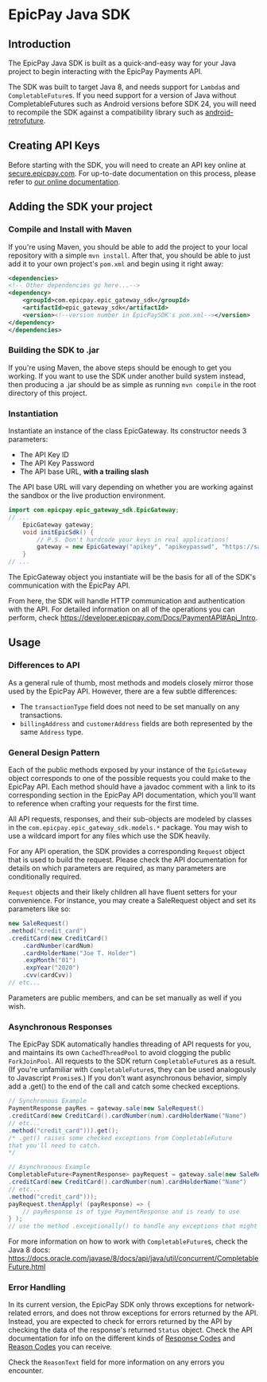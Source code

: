 # EpicPay Java SDK

## Introduction

The EpicPay Java SDK is built as a quick-and-easy way for your Java project to
begin interacting with the EpicPay Payments API. 

The SDK was built to target Java 8, and needs support for `Lambda`s and `CompletableFuture`s.
If you need support for a version of Java without CompletableFutures such as
Android versions before SDK 24, you will need to recompile the SDK against a
compatibility library such as [android-retrofuture](https://github.com/retrostreams/android-retrofuture).

## Creating API Keys

Before starting with the SDK, you will need to create an API key online at 
[secure.epicpay.com][1]. For up-to-date documentation
on this process, please refer to [our online documentation][2].

[1]: https://secure.epicpay.com
[2]: https://developer.epicpay.com/Docs/PaymentAPI#Api_Intro

## Adding the SDK your project

### Compile and Install with Maven

If you're using Maven, you should be able to add the project to your local repository
with a simple `mvn install`. After that, you should be able to just add it to your
own project's `pom.xml` and begin using it right away:
```xml
<dependencies>
<!-- Other dependencies go here...-->
<dependency>
    <groupId>com.epicpay.epic_gateway_sdk</groupId>
    <artifactId>epic_gateway_sdk</artifactId>
    <version><!--version number in EpicPaySDK's pom.xml--></version>
</dependency>
</dependencies>
```
### Building the SDK to .jar
If you're using Maven, the above steps should be enough to get you working.
If you want to use the SDK under another build system instead, then producing a .jar 
should be as simple as running `mvn compile` in the root directory of this project.

### Instantiation
Instantiate an instance of the class EpicGateway. Its constructor needs 3 parameters:

- The API Key ID
- The API Key Password
- The API base URL, **with a trailing slash**

The API base URL will vary depending on whether you are working against the
sandbox or the live production environment.

```java
import com.epicpay.epic_gateway_sdk.EpicGateway;
// ...
    EpicGateway gateway;
    void initEpicSdk() {
        // P.S. Don't hardcode your keys in real applications!
        gateway = new EpicGateway("apikey", "apikeypasswd", "https://sandbox-api.epicpay.com/payment/v1/");
    }
// ...
```

The EpicGateway object you instantiate will be the basis for all of the SDK's
communication with the EpicPay API.

From here, the SDK will handle HTTP communication and authentication with the API.
For detailed information on all of the operations you can perform, check
https://developer.epicpay.com/Docs/PaymentAPI#Api_Intro.

## Usage

### Differences to API

As a general rule of thumb, most methods and models closely mirror those used by the EpicPay API. However, there are a few subtle differences:
- The `transactionType` field does not need to be set manually on any transactions.
- `billingAddress` and `customerAddress` fields are both represented by the same `Address` type.

### General Design Pattern
Each of the public methods exposed by your instance of the `EpicGateway` object
corresponds to one of the possible requests you could make to the EpicPay API.
Each method should have a javadoc comment with a link to its corresponding section
in the EpicPay API documentation, which you'll want to reference when crafting
your requests for the first time.

All API requests, responses, and their sub-objects are modeled by classes in the
`com.epicpay.epic_gateway_sdk.models.*` package. You may wish to use a wildcard import
for any files which use the SDK heavily.

For any API operation, the SDK provides a corresponding `Request` object that
is used to build the request. Please check the API documentation for details
on which parameters are required, as many parameters are conditionally required.

`Request` objects and their likely children all have fluent setters for your 
convenience. For instance, you may create a SaleRequest object and set its parameters
like so:
```java
new SaleRequest()
.method("credit_card")
.creditCard(new CreditCard()
    .cardNumber(cardNum)
    .cardHolderName("Joe T. Holder")
    .expMonth("01")
    .expYear("2020")
    .cvv(cardCvv))
// etc...
```
Parameters are public members, and can be set manually as well if you wish.

### Asynchronous Responses
The EpicPay SDK automatically handles threading of API requests for you, and maintains
its own `CachedThreadPool` to avoid clogging the public `ForkJoinPool`. All requests
to the SDK return `CompletableFuture`s as a result. (If you're unfamiliar with
`CompletableFuture`s, they can be used analogously to Javascript `Promise`s.) If you 
don't want asynchronous behavior, simply add a .get() to the end of the call and 
catch some checked exceptions.

```java
// Synchronous Example
PaymentResponse payRes = gateway.sale(new SaleRequest()
.creditCard(new CreditCard().cardNumber(num).cardHolderName("Name")
// etc...
.method("credit_card"))).get();
/* .get() raises some checked exceptions from CompletableFuture
that you'll need to catch.
*/
```
```java
// Asynchronous Example
CompletableFuture<PaymentResponse> payRequest = gateway.sale(new SaleRequest()
.creditCard(new CreditCard().cardNumber(num).cardHolderName("Name")
// etc...
.method("credit_card")));
payRequest.thenApply( (payResponse) => {
    // payResponse is of type PaymentResponse and is ready to use
} );
// use the method .exceptionally() to handle any exceptions that might be raised
```

For more information on how to work with `CompletableFuture`s, check the Java 8 docs:
https://docs.oracle.com/javase/8/docs/api/java/util/concurrent/CompletableFuture.html

### Error Handling

In its current version, the EpicPay SDK only throws exceptions for network-related errors,
and does not throw exceptions for errors returned by the API. Instead, you are expected
to check for errors returned by the API by checking the data of the response's returned
`Status` object. 
Check the API documentation for info on the different kinds of [Response Codes](https://developer.epicpay.com/Docs/PaymentAPI#Api_Appx_12) and [Reason Codes](https://developer.epicpay.com/Docs/PaymentAPI#Api_Appx_2) you can receive.
  
Check the `ReasonText` field for more information on any errors you encounter.
